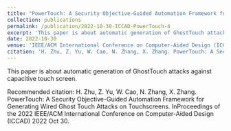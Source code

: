 ```yaml
---
title: "PowerTouch: A Security Objective-Guided Automation Framework for Generating Wired Ghost Touch Attacks on Touchscreens"
collection: publications
permalink: /publication/2022-10-30-ICCAD-PowerTouch-4
excerpt: 'This paper is about automatic generation of GhostTouch attacks against capacitive touch screen.'
date: 2022-10-30
venue: 'IEEE/ACM International Conference on Computer-Aided Design (ICCAD)'
citation: 'H. Zhu, Z. Yu, W. Cao, N. Zhang, X. Zhang. PowerTouch: A Security Objective-Guided Automation Framework for Generating Wired Ghost Touch Attacks on Touchscreens. InProceedings of the 2022 IEEE/ACM International Conference on Computer-Aided Design (ICCAD) 2022 Oct 30.'
---
```

This paper is about automatic generation of GhostTouch attacks against capacitive touch screen.

Recommended citation: H. Zhu, Z. Yu, W. Cao, N. Zhang, X. Zhang. PowerTouch: A Security Objective-Guided Automation Framework for Generating Wired Ghost Touch Attacks on Touchscreens. InProceedings of the 2022 IEEE/ACM International Conference on Computer-Aided Design (ICCAD) 2022 Oct 30.